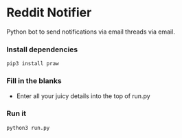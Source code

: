 # Reddit Notifier

Python bot to send notifications via email threads via email.

### Install dependencies

    pip3 install praw

### Fill in the blanks     

- Enter all your juicy details into the top of run.py

### Run it

    python3 run.py
